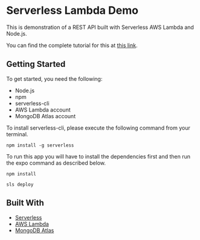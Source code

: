 # Serverless Lambda Demo

This is demonstration of a REST API built with Serverless AWS Lambda and Node.js.

You can find the complete tutorial for this at [this link](https://pusher.com/tutorials/serverless-backend-aws-lambda).

## Getting Started

To get started, you need the following:

- Node.js
- npm
- serverless-cli
- AWS Lambda account
- MongoDB Atlas account

To install serverless-cli, please execute the following command from your terminal.

```shell
npm install -g serverless
```

To run this app you will have to install the dependencies first and then run the expo command as described below.

```shell
npm install

sls deploy
```

## Built With

- [Serverless](https://serverless.com/)
- [AWS Lambda](https://aws.amazon.com/free/webapps/?sc_channel=PS&sc_campaign=acquisition_IN&sc_publisher=google&sc_medium=ACQ-P%7CPS-GO%7CBrand%7CDesktop%7CSU%7CCompute%7CLambda%7CIN%7CEN%7CText&sc_content=lambda_p&sc_detail=aws%20lambda&sc_category=Compute&sc_segment=293611557339&sc_matchtype=p&sc_country=IN&s_kwcid=AL!4422!3!293611557339!p!!g!!aws%20lambda&ef_id=Cj0KCQiAxs3gBRDGARIsAO4tqq3oUAoapC3_OaNymh4qwc50hV3PT98oquQtAyAZQ__USKSL0MU4VAMaArBfEALw_wcB:G:s)
- [MongoDB Atlas](https://www.mongodb.com/cloud/atlas)
